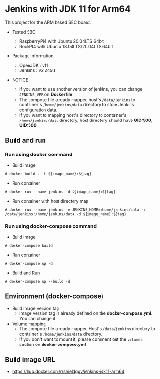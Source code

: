 # Jenkins with JDK 11 for Arm64

This project for the ARM based SBC board.
- Tested SBC
  - RaspberryPI4 with Ubuntu 20.04LTS 64bit
  - RockPI4 with Ubuntu 18.04LTS/20.04LTS 64bit

- Package information
  - OpenJDK : v11
  - Jenkins : v2.249.1

- NOTICE
  - If you want to use another version of jenkins, you can change `JENKINS_VER` on **Dockerfile**
  - The compose file already mapped host's `/data/jenkins` to container's `/home/jenkins/data` directory to store Jenkins configuration data.
  - If you want to mapping host's directory to container's `/home/jenkins/data` directory, host directory should have **GID:500**, **UID:500**

## Build and run

### Run using docker command
- Build image
```
# docker build . -t ${image_name}:${tag}
```
- Run container 
```
# docker run --name jenkins -d ${image_name}:${tag}
```
- Run container with host directory map
```
# docker run --name jenkins -e JENKINS_HOME=/home/jenkins/data -v /data/jenkins:/home/jenkins/data -d ${image_name}:${tag}
```

### Run using docker-compose command

- Build image
```
# docker-compose build
```
- Run container
```
# docker-compose up -d
```
- Build and Run
```
# docker-compose up --build -d
```

## Environment (docker-compose)

- Build image version tag
  - Image version tag is already defined on the **docker-compose.yml**. You can change it
- Volume mapping
  - The compose file already mapped Host's `/data/jenkins` directory to container's `/home/jenkins/data` directory.
  - If you don't want to mount it, please comment out the `volumes` section on **docker-compose.yml**

## Build image URL

- https://hub.docker.com/r/shieldguy/jenkins-jdk11-arm64
